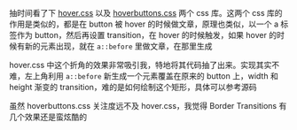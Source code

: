 抽时间看了下 [hover.css](http://ianlunn.github.io/Hover/) 以及 [hoverbuttons.css](https://varin6.github.io/Hover-Buttons/) 两个 css 库。这两个 css 库的作用是类似的，都是在 button 被 hover 的时候做文章，原理也类似，以一个 a 标签作为 button，然后再设置 transition，在 hover 的时候触发，如果 hover 的时候有新的元素出现，就在 `a::before` 里做文章，在那里生成

hover.css 中这个折角的效果非常吸引我，特地将其代码抽了出来。实现其实不难，左上角利用 `a::before` 新生成一个元素覆盖在原来的 button 上，width 和 height 渐变的 transition，难的是如何绘制这个矩形，具体可以参考源码

虽然 hoverbuttons.css 关注度远不及 hover.css，我觉得 Border Transitions 有几个效果还是蛮炫酷的

